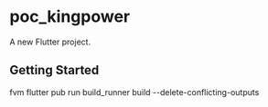 # poc_kingpower

A new Flutter project.

## Getting Started


fvm flutter pub run build_runner build --delete-conflicting-outputs





